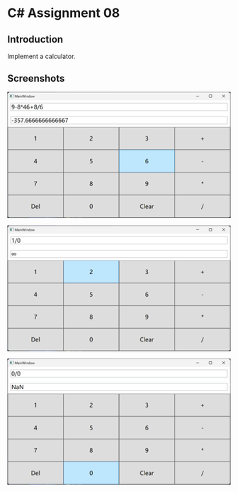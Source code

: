 # C# Assignment 08

## Introduction

Implement a calculator.

## Screenshots

![calc](./screenshots/calc.png)

![inf](./screenshots/inf.png)

![nan](./screenshots/nan.png)
